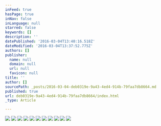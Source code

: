 ```yaml
---
inFeed: true
hasPage: true
inNav: false
inLanguage: null
starred: false
keywords: []
description: ''
datePublished: '2016-03-04T13:40:16.518Z'
dateModified: '2016-03-04T13:37:52.775Z'
authors: []
publisher:
  name: null
  domain: null
  url: null
  favicon: null
title: ''
author: []
sourcePath: _posts/2016-03-04-deb0319e-9a43-4ed4-914b-79faa7db8664.md
published: true
url: deb0319e-9a43-4ed4-914b-79faa7db8664/index.html
_type: Article

---
```

![](https://the-grid-user-content.s3-us-west-2.amazonaws.com/0f855245-c9c5-4434-9b9b-e543b9b4d4c8.jpg)
![](https://the-grid-user-content.s3-us-west-2.amazonaws.com/f1ce9ffd-dd51-4f4f-aca1-ffa45f40726e.jpg)
![](https://the-grid-user-content.s3-us-west-2.amazonaws.com/8c34eefd-faa4-4185-8155-607f9c2b1fe7.jpg)
![](https://the-grid-user-content.s3-us-west-2.amazonaws.com/c4b338a5-1f09-4867-bae3-309f89d00c31.jpg)
![](https://the-grid-user-content.s3-us-west-2.amazonaws.com/d2037700-a307-4b53-83d6-33f277021806.jpg)
![](https://the-grid-user-content.s3-us-west-2.amazonaws.com/6e660319-ae2e-4265-bb35-ee0388075caf.jpg)
![](https://the-grid-user-content.s3-us-west-2.amazonaws.com/8181b7a4-166d-49be-81a8-0fcb3860a3df.jpg)
![](https://the-grid-user-content.s3-us-west-2.amazonaws.com/71b3995d-e295-4f5c-9da8-27cc2238c763.jpg)
![](https://the-grid-user-content.s3-us-west-2.amazonaws.com/06ff4316-789a-4cf2-884d-b4c0f52daf58.jpg)
![](https://the-grid-user-content.s3-us-west-2.amazonaws.com/d4e96b6a-87c0-4fb8-9a3c-4d40705f993c.jpg)
![](https://the-grid-user-content.s3-us-west-2.amazonaws.com/891999be-fb6a-489e-829e-5f181c79f853.jpg)